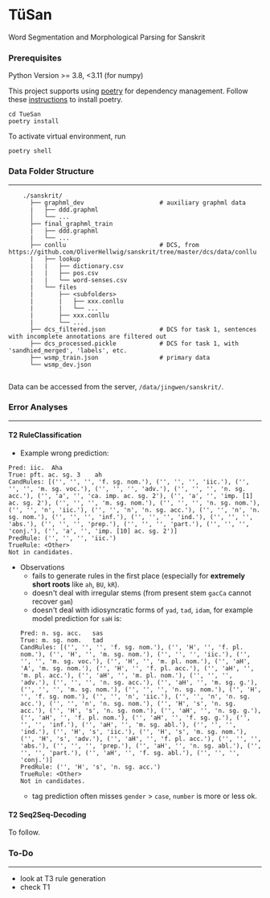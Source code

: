 # TüSan
Word Segmentation and Morphological Parsing for Sanskrit

### Prerequisites

Python Version >= 3.8, <3.11 (for numpy)

This project supports using [poetry](https://python-poetry.org/) for dependency management. Follow these [instructions](https://python-poetry.org/docs/#installation) to install poetry.
```
cd TueSan
poetry install
```

To activate virtual environment, run
```
poetry shell
```

### Data Folder Structure
----
```
    ./sanskrit/
      ├── graphml_dev                     # auxiliary graphml data
      |   ├── ddd.graphml
      │   └── ...
      ├── final_graphml_train
      |   ├── ddd.graphml
      |   └── ...  
      ├── conllu                          # DCS, from https://github.com/OliverHellwig/sanskrit/tree/master/dcs/data/conllu
      |   ├── lookup
      |   |   ├── dictionary.csv
      |   |   ├── pos.csv
      |   |   └── word-senses.csv  
      |   └── files
      |       ├── <subfolders>
      |       |   ├── xxx.conllu
      |       |   └── ...
      |       ├── xxx.conllu
      |       └── ...  
      ├── dcs_filtered.json               # DCS for task 1, sentences with incomplete annotations are filtered out
      ├── dcs_processed.pickle            # DCS for task 1, with 'sandhied_merged', 'labels', etc.
      ├── wsmp_train.json                 # primary data
      └── wsmp_dev.json
      
```
Data can be accessed from the server, `/data/jingwen/sanskrit/`.

### Error Analyses
----
#### T2 RuleClassification
- Example wrong prediction:  
```
Pred: iic.	Aha
True: pft. ac. sg. 3	ah
CandRules: [('', '', '', 'f. sg. nom.'), ('', '', '', 'iic.'), ('', '', '', 'm. sg. voc.'), ('', '', '', 'adv.'), ('', '', '', 'n. sg. acc.'), ('', 'a', '', 'ca. imp. ac. sg. 2'), ('', 'a', '', 'imp. [1] ac. sg. 2'), ('', '', '', 'm. sg. nom.'), ('', '', '', 'n. sg. nom.'), ('', '', 'n', 'iic.'), ('', '', 'n', 'n. sg. acc.'), ('', '', 'n', 'n. sg. nom.'), ('', '', '', 'inf.'), ('', '', '', 'ind.'), ('', '', '', 'abs.'), ('', '', '', 'prep.'), ('', '', '', 'part.'), ('', '', '', 'conj.'), ('', 'a', '', 'imp. [10] ac. sg. 2')]
PredRule: ('', '', '', 'iic.')
TrueRule: <Other>
Not in candidates.
```
- Observations
    - fails to generate rules in the first place (especially for **extremely short roots** like `ah`, `BU`, `kR`).
    - doesn't deal with irregular stems (from present stem `gacCa` cannot recover `gam`)
    - doesn't deal with idiosyncratic forms of `yad`, `tad`, `idam`, for example model prediction for `saH` is:
    ```
    Pred: n. sg. acc.	sas
    True: m. sg. nom.	tad
    CandRules: [('', '', '', 'f. sg. nom.'), ('', 'H', '', 'f. pl. nom.'), ('', 'H', '', 'm. sg. nom.'), ('', '', '', 'iic.'), ('', '', '', 'm. sg. voc.'), ('', 'H', '', 'm. pl. nom.'), ('', 'aH', 'A', 'm. sg. nom.'), ('', 'H', '', 'f. pl. acc.'), ('', 'aH', '', 'm. pl. acc.'), ('', 'aH', '', 'm. pl. nom.'), ('', '', '', 'adv.'), ('', '', '', 'n. sg. acc.'), ('', 'aH', '', 'm. sg. g.'), ('', '', '', 'm. sg. nom.'), ('', '', '', 'n. sg. nom.'), ('', 'H', '', 'f. sg. nom.'), ('', '', 'n', 'iic.'), ('', '', 'n', 'n. sg. acc.'), ('', '', 'n', 'n. sg. nom.'), ('', 'H', 's', 'n. sg. acc.'), ('', 'H', 's', 'n. sg. nom.'), ('', 'aH', '', 'n. sg. g.'), ('', 'aH', '', 'f. pl. nom.'), ('', 'aH', '', 'f. sg. g.'), ('', '', '', 'inf.'), ('', 'aH', '', 'm. sg. abl.'), ('', '', '', 'ind.'), ('', 'H', 's', 'iic.'), ('', 'H', 's', 'm. sg. nom.'), ('', 'H', 's', 'adv.'), ('', 'aH', '', 'f. pl. acc.'), ('', '', '', 'abs.'), ('', '', '', 'prep.'), ('', 'aH', '', 'n. sg. abl.'), ('', '', '', 'part.'), ('', 'aH', '', 'f. sg. abl.'), ('', '', '', 'conj.')]
    PredRule: ('', 'H', 's', 'n. sg. acc.')
    TrueRule: <Other>
    Not in candidates.
    ```
    - tag prediction often misses `gender` > `case`, `number` is more or less ok.

#### T2 Seq2Seq-Decoding
 To follow.


### To-Do
----
- look at T3 rule generation
- check T1

